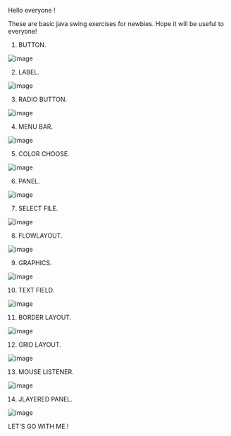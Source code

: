 Hello everyone !

These are basic java swing exercises for newbies. Hope it will be useful to everyone!

1. BUTTON.

![image](https://user-images.githubusercontent.com/103439199/198942164-070d7b22-7a10-4d0f-b5c8-75a2a993c722.png)

2. LABEL.

![image](https://user-images.githubusercontent.com/103439199/199427036-0dac8c2f-4139-43b8-b471-ff738628fbae.png)

3. RADIO BUTTON.

![image](https://user-images.githubusercontent.com/103439199/199699147-88269212-70fd-4ddc-b4ee-f370e3749a36.png)

4. MENU BAR.

![image](https://user-images.githubusercontent.com/103439199/199905228-93c35d55-a58e-4078-befe-24195ab1fea2.png)

5. COLOR CHOOSE.

![image](https://user-images.githubusercontent.com/103439199/200114959-e8d2bf88-d9ce-4180-a17a-c2c74b341ebb.png)

6. PANEL.

![image](https://user-images.githubusercontent.com/103439199/200147030-55d03ba7-4838-4f5f-b823-8fe849a39117.png)

7. SELECT FILE.

![image](https://user-images.githubusercontent.com/103439199/200321798-adc44cda-e89e-4504-9647-341b11476278.png)

8. FLOWLAYOUT.

![image](https://user-images.githubusercontent.com/103439199/200539883-e9bd8870-1404-4213-bc4a-763fdcb6708e.png)

9. GRAPHICS.

![image](https://user-images.githubusercontent.com/103439199/201108543-0bd4dc56-6383-42d6-9050-13b28ac6cf7c.png)

10. TEXT FIELD.

![image](https://user-images.githubusercontent.com/103439199/200779843-2f015f47-79ef-4bf8-955a-c1918a45438d.png)

11. BORDER LAYOUT.

![image](https://user-images.githubusercontent.com/103439199/201340656-28fabff5-bff2-46bb-b683-ffc181b841b2.png)

12. GRID LAYOUT.

![image](https://user-images.githubusercontent.com/103439199/201454379-95cda412-efec-4272-86c0-ffa6d45d2dba.png)

13. MOUSE LISTENER.

![image](https://user-images.githubusercontent.com/103439199/201520935-220774d3-7cbc-45c5-bfdb-3c4ed384d481.png)

14. JLAYERED PANEL.

![image](https://user-images.githubusercontent.com/103439199/201629603-d16bb576-f375-4673-9bb0-12fef23de5a1.png)

LET'S GO WITH ME !
